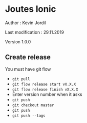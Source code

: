 # Joutes Ionic

Author : Kevin Jordil

Last modification : 29.11.2019

Version 1.0.0

## Create release

You must have git flow

* `git pull`
* `git flow release start vX.X.X`
* `git flow release finish vX.X.X`
* Enter version number when it asks
* `git push`
* `git checkout master`
* `git push`
* `git push --tags`